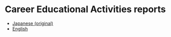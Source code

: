 # Career Educational Activities reports
- [Japanese (original)](https://github.com/Career-Educational-Activities/reports-ja)
- [English](https://github.com/Career-Educational-Activities/reports-en)

